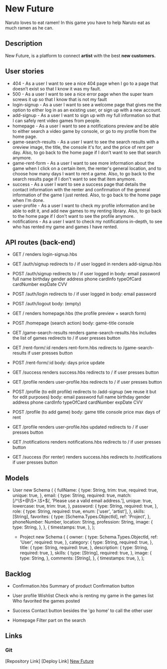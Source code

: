 # New Future

Naruto loves to eat ramen! In this game you have to help Naruto eat as much ramen as he can.

## Description

New Future, is a platform to connect **artist** with the best **new customers.**

## User stories

- 404 - As a user I want to see a nice 404 page when I go to a page that doesn’t exist so that I know it was my fault.
- 500 - As a user I want to see a nice error page when the super team screws it up so that I know that is not my fault
- login-signup - As a user I want to see a welcome page that gives me the option to either log in as an existing user, or sign up with a new account.
- add-signup - As a user I want to sign up with my full information so that I can safely rent video games from people.
- homepage - As a user I want to see a notifications preview and be able to either search a video game by console, or go to my profile from the home page.
- game-search-results - As a user I want to see the search results with a oreview image, the title, the console it's for, and the price of rent per day. Also, to go back to the home page if I don't want to see that search anymore.
- game-rent-form - As a user I want to see more information about the game when I click on a certain item, the renter's general location, and to choose how many days I want to rent a game. Also, to go back to the search results page if I don't want to see that item anymore.
- success - As a user I want to see a success page that details the contact information with the renter and confirmation of the general information of the game I just rented. Also, to go back to the home page when I'm done.
- user-profile - As a user I want to check my profile information and be able to edit it, and add new games to my renting library. Also, to go back to the home page if I don't want to see the profile anymore.
- notifications - As a user I want to check my notifications in-depth, to see who has rented my game and games I have rented.

## API routes (back-end)

- GET /
  renders login-signup.hbs

- GET /auth/signup
  redirects to / if user logged in
  renders add-signup.hbs

- POST /auth/signup
  redirects to / if user logged in
  body:
  email
  password
  full name
  birthday
  gender
  address
  phone
  cardInfo
  typeOfCard
  cardNumber
  expDate
  CVV

- POST /auth/login
  redirects to / if user logged in
  body:
  email
  password

- POST /auth/logout
  body: (empty)

- GET /
  renders homepage.hbs (the profile preview + search form)

- POST /homepage (search action)
  body:
  game-title
  console

- GET /game-search-results
  renders game-search-results.hbs
  includes the list of games
  redirects to / if user presses button

- GET /rent-form/:id
  renders rent-form.hbs
  redirects to /game-search-results if user presses button

- POST /rent-form/:id
  body:
  days
  price update

- GET /success
  renders success.hbs
  redirects to / if user presses button

- GET /profile
  renders user-profile.hbs
  redirects to / if user presses button

- POST /profile (to edit profile)
  redirects to /add-signup (we reuse it but for edit purposes)
  body:
  email
  password
  full name
  birthday
  gender
  address
  phone
  cardInfo
  typeOfCard
  cardNumber
  expDate
  CVV

- POST /profile (to add game)
  body:
  game title
  console
  price
  max days of rent

- GET /profile
  renders user-profile.hbs updated
  redirects to / if user presses button

- GET /notifications
  renders notifications.hbs
  redirects to / if user presses button

- GET /success (for renter)
  renders success.hbs
  redirects to /notifications if user presses button

## Models

- User new Schema (
  {
  fullName: {
  type: String,
  trim: true,
  required: true,
  unique: true,
  },
  email: {
  type: String,
  required: true,
  match: [/^\S+@\S+\.\S+$/, 'Please use a valid email address.'],
  unique: true,
  lowercase: true,
  trim: true,
  },
  password: {
  type: String,
  required: true,
  },
  role: {
  type: String,
  required: true,
  enum: ['user', 'artist'],
  },
  skills: [String],
  favorites: {
  type: [Schema.Types.ObjectId],
  ref: 'Project',
  },
  phoneNumber: Number,
  location: String,
  profession: String,
  image: {
  type: String,
  },
  },
  {
  timestamps: true,
  },
  );

  - Project new Schema (
    {
    owner: {
    type: Schema.Types.ObjectId,
    ref: 'User',
    required: true,
    },
    category: {
    type: String,
    required: true,
    },
    title: {
    type: String,
    required: true,
    },
    description: {
    type: String,
    required: true,
    },
    skills: {
    type: [String],
    required: true,
    },
    image: {
    type: String,
    },
    comments: [String],
    },
    {
    timestamps: true,
    },
    );

## Backlog

- Confirmation.hbs
  Summary of product
  Confirmation button

- User profile
  Wishlist
  Check who is renting my game in the games list
  Who favorited the games posted

- Success
  Contact button besides the 'go home' to call the other user

- Homepage
  Filter part on the search

## Links

### Git

[Repository Link]
[Deploy Link]
[New Future](https://fercfmsouza.github.io/feeding-naruto/)
